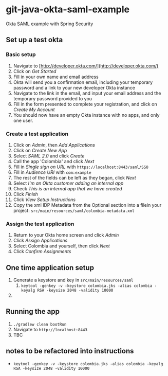 # git-java-okta-saml-example
Okta SAML example with Spring Security

## Set up a test okta

### Basic setup
1. Navigate to [http://developer.okta.com/](http://developer.okta.com/)
1. Click on *Get Started*
1. Fill in your own name and email address
1. Okta will send you a confirmation email, including your temporary password and a link to your new developer Okta instance
1. Navigate to the link in the email, and input your email address and the temporary password provided to you
1. Fill in the form presented to complete your registration, and click on *Create My Account*
1. You should now have an empty Okta instance with no apps, and only one user.

### Create a test application
1. Click on *Admin*, then *Add Applications*
1. Click on *Create New App*
1. Select *SAML 2.0* and click *Create*
1. Call the app 'Colombia' and click *Next*
1. Fill in *Single sign on URL* with `https://localhost:8443/saml/SSO`
1. Fill in *Audience URI* with `com:example`
1. The rest of the fields can be left as they began, click *Next*
1. Select *I'm an Okta customer adding an internal app*
1. Check *This is an internal app that we have created*
1. Click *Finish*
1. Click *View Setup Instructions*
1. Copy the xml IDP Metadata from the Optional section into a filein your project: `src/main/resources/saml/colombia-metadata.xml`

### Assign the test application
1. Return to your Okta home screen and click *Admin*
1. Click *Assign Applications*
1. Select Colombia and yourself, then click *Next*
1. Click *Confirm Assignments*

## One time application setup

1. Generate a keystore and key in `src/main/resources/saml`
    1. `keytool -genkey -v -keystore colombia.jks -alias colombia -keyalg RSA -keysize 2048 -validity 10000`
1.

## Running the app

1. `./gradlew clean bootRun`
1. Navigate to `http://localhost:8443`
1. TBC

## notes to be refactored into instructions

- `keytool -genkey -v -keystore colombia.jks -alias colombia -keyalg RSA -keysize 2048 -validity 10000`
